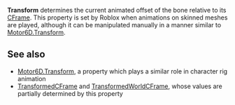 **Transform** determines the current animated offset of the bone relative to its [CFrame](https://developer.roblox.com/en-us/api-reference/property/Attachment/CFrame). This property is set by Roblox when animations on skinned meshes are played, although it can be manipulated manually in a manner similar to [Motor6D.Transform](https://developer.roblox.com/en-us/api-reference/property/Motor6D/Transform).

See also
--------

*   [Motor6D.Transform](https://developer.roblox.com/en-us/api-reference/property/Motor6D/Transform), a property which plays a similar role in character rig animation
*   [TransformedCFrame](https://developer.roblox.com/en-us/api-reference/property/Bone/TransformedCFrame) and [TransformedWorldCFrame](https://developer.roblox.com/en-us/api-reference/property/Bone/TransformedWorldCFrame), whose values are partially determined by this property